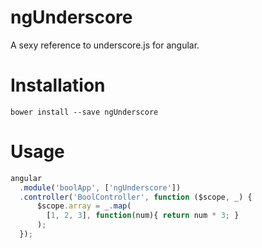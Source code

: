 # ngUnderscore
A sexy reference to underscore.js for angular. 

# Installation
```
bower install --save ngUnderscore
```

# Usage
```js
angular
  .module('boolApp', ['ngUnderscore'])
  .controller('BoolController', function ($scope, _) {
      $scope.array = _.map(
        [1, 2, 3], function(num){ return num * 3; }
      );
  });
```
